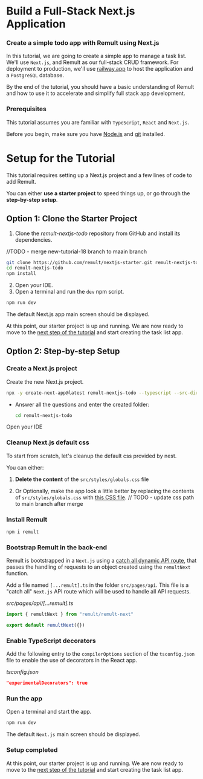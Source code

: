 # Build a Full-Stack Next.js Application

### Create a simple todo app with Remult using Next.js

In this tutorial, we are going to create a simple app to manage a task list. We'll use `Next.js`, and Remult as our full-stack CRUD framework. For deployment to production, we'll use [railway.app](https://railway.app/) to host the application and a `PostgreSQL` database.

By the end of the tutorial, you should have a basic understanding of Remult and how to use it to accelerate and simplify full stack app development.

### Prerequisites

This tutorial assumes you are familiar with `TypeScript`, `React` and `Next.js`.

Before you begin, make sure you have [Node.js](https://nodejs.org) and [git](https://git-scm.com/) installed. <!-- consider specifying Node minimum version with npm -->

# Setup for the Tutorial

This tutorial requires setting up a Next.js project and a few lines of code to add Remult.

You can either **use a starter project** to speed things up, or go through the **step-by-step setup**.

## Option 1: Clone the Starter Project

1. Clone the _remult-nextjs-todo_ repository from GitHub and install its dependencies.

//TODO - merge new-tutorial-18 branch to maain branch

```sh
git clone https://github.com/remult/nextjs-starter.git remult-nextjs-todo
cd remult-nextjs-todo
npm install
```

2. Open your IDE.
3. Open a terminal and run the `dev` npm script.

```sh
npm run dev
```

The default Next.js app main screen should be displayed.

At this point, our starter project is up and running. We are now ready to move to the [next step of the tutorial](./entities.md) and start creating the task list app.

## Option 2: Step-by-step Setup

### Create a Next.js project

Create the new Next.js project.

```sh
npx -y create-next-app@latest remult-nextjs-todo --typescript --src-dir
```

- Answer all the questions and enter the created folder:
  ```sh
  cd remult-nextjs-todo
  ```

Open your IDE

### Cleanup Next.js default css

To start from scratch, let's cleanup the default css provided by nest.

You can either:

1. **Delete the content** of the `src/styles/globals.css` file

2. Or Optionally, make the app look a little better by replacing the contents of `src/styles/globals.css` with [this CSS file](https://raw.githubusercontent.com/remult/nextjs-starter/new-tutorial-18/src/styles/globals.css).
   // TODO - update css path to main branch after merge

### Install Remult

```sh
npm i remult
```

### Bootstrap Remult in the back-end

Remult is bootstrapped in a `Next.js` using a [catch all dynamic API route](https://nextjs.org/docs/api-routes/dynamic-api-routes#optional-catch-all-api-routes), that passes the handling of requests to an object created using the `remultNext` function.

Add a file named `[...remult].ts` in the folder `src/pages/api`. This file is a "catch all" `Next.js` API route which will be used to handle all API requests.

_src/pages/api/[...remult].ts_

```ts
import { remultNext } from "remult/remult-next"

export default remultNext({})
```

### Enable TypeScript decorators

Add the following entry to the `compilerOptions` section of the `tsconfig.json` file to enable the use of decorators in the React app.

_tsconfig.json_

```json
"experimentalDecorators": true
```

### Run the app

Open a terminal and start the app.

```sh
npm run dev
```

The default `Next.js` main screen should be displayed.

### Setup completed

At this point, our starter project is up and running. We are now ready to move to the [next step of the tutorial](./entities.md) and start creating the task list app.
